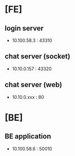 # [FE]
## login server 
  - 10.100.58.3 : 43310 
  
  
## chat server (socket)
  - 10.10.0.157 : 43320
  
## chat server (web)
  - 10.10.0.xxx : 80 
  
  
  
  
  
  

# [BE]
## BE application
  - 10.100.58.6 : 50010  


